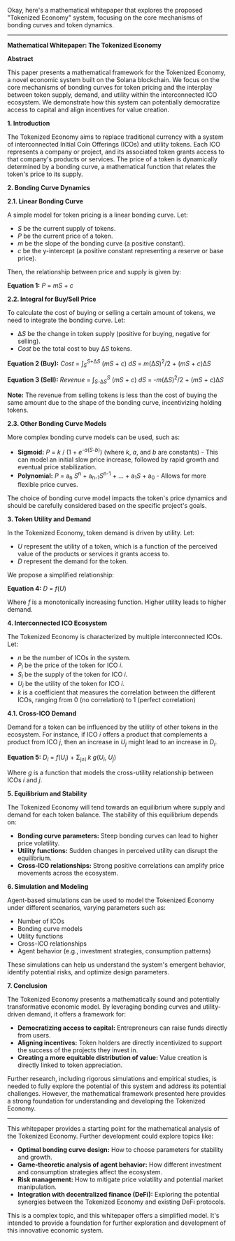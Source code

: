 Okay, here's a mathematical whitepaper that explores the proposed "Tokenized Economy" system, focusing on the core mechanisms of bonding curves and token dynamics.

---

**Mathematical Whitepaper: The Tokenized Economy**

**Abstract**

This paper presents a mathematical framework for the Tokenized Economy, a novel economic system built on the Solana blockchain. We focus on the core mechanisms of bonding curves for token pricing and the interplay between token supply, demand, and utility within the interconnected ICO ecosystem. We demonstrate how this system can potentially democratize access to capital and align incentives for value creation.

**1. Introduction**

The Tokenized Economy aims to replace traditional currency with a system of interconnected Initial Coin Offerings (ICOs) and utility tokens. Each ICO represents a company or project, and its associated token grants access to that company's products or services. The price of a token is dynamically determined by a bonding curve, a mathematical function that relates the token's price to its supply.

**2. Bonding Curve Dynamics**

**2.1. Linear Bonding Curve**

A simple model for token pricing is a linear bonding curve. Let:

*   *S* be the current supply of tokens.
*   *P* be the current price of a token.
*   *m* be the slope of the bonding curve (a positive constant).
*   *c* be the y-intercept (a positive constant representing a reserve or base price).

Then, the relationship between price and supply is given by:

**Equation 1:**  *P* = *mS* + *c*

**2.2. Integral for Buy/Sell Price**

To calculate the cost of buying or selling a certain amount of tokens, we need to integrate the bonding curve. Let:

*   Δ*S* be the change in token supply (positive for buying, negative for selling).
*   *Cost* be the total cost to buy Δ*S* tokens.

**Equation 2 (Buy):**  *Cost* = ∫<sub>*S*</sub><sup>*S*+Δ*S*</sup> (*mS* + *c*) *dS* = *m*(Δ*S*)<sup>2</sup>/2 + (*mS* + *c*)Δ*S*

**Equation 3 (Sell):**  *Revenue* = ∫<sub>*S*-Δ*S*</sub><sup>*S*</sup> (*mS* + *c*) *dS* = -*m*(Δ*S*)<sup>2</sup>/2 + (*mS* + *c*)Δ*S*

**Note:**  The revenue from selling tokens is less than the cost of buying the same amount due to the shape of the bonding curve, incentivizing holding tokens.

**2.3. Other Bonding Curve Models**

More complex bonding curve models can be used, such as:

*   **Sigmoid:**  *P* = *k* / (1 + *e*<sup>-*a*(*S*-*b*)</sup>)  (where *k*, *a*, and *b* are constants) - This can model an initial slow price increase, followed by rapid growth and eventual price stabilization.
*   **Polynomial:** *P* = a<sub>n</sub> *S*<sup>n</sup> + a<sub>n-1</sub>*S*<sup>n-1</sup> + ... + a<sub>1</sub>*S* + a<sub>0</sub> - Allows for more flexible price curves.

The choice of bonding curve model impacts the token's price dynamics and should be carefully considered based on the specific project's goals.

**3. Token Utility and Demand**

In the Tokenized Economy, token demand is driven by utility. Let:

*   *U* represent the utility of a token, which is a function of the perceived value of the products or services it grants access to.
*   *D* represent the demand for the token.

We propose a simplified relationship:

**Equation 4:** *D* = *f*(*U*)

Where *f* is a monotonically increasing function. Higher utility leads to higher demand.

**4. Interconnected ICO Ecosystem**

The Tokenized Economy is characterized by multiple interconnected ICOs. Let:

*   *n* be the number of ICOs in the system.
*   *P<sub>i</sub>* be the price of the token for ICO *i*.
*   *S<sub>i</sub>* be the supply of the token for ICO *i*.
*   *U<sub>i</sub>* be the utility of the token for ICO *i*.
* *k* is a coefficient that measures the correlation between the different ICOs, ranging from 0 (no correlation) to 1 (perfect correlation)

**4.1. Cross-ICO Demand**

Demand for a token can be influenced by the utility of other tokens in the ecosystem. For instance, if ICO *i* offers a product that complements a product from ICO *j*, then an increase in *U<sub>j</sub>* might lead to an increase in *D<sub>i</sub>*.

**Equation 5:** *D<sub>i</sub>* = *f*(*U<sub>i</sub>*) + Σ<sub>j≠i</sub> *k* *g*(*U<sub>i</sub>*, *U<sub>j</sub>*)

Where *g* is a function that models the cross-utility relationship between ICOs *i* and *j*.

**5. Equilibrium and Stability**

The Tokenized Economy will tend towards an equilibrium where supply and demand for each token balance. The stability of this equilibrium depends on:

*   **Bonding curve parameters:**  Steep bonding curves can lead to higher price volatility.
*   **Utility functions:**  Sudden changes in perceived utility can disrupt the equilibrium.
*   **Cross-ICO relationships:**  Strong positive correlations can amplify price movements across the ecosystem.

**6. Simulation and Modeling**

Agent-based simulations can be used to model the Tokenized Economy under different scenarios, varying parameters such as:

*   Number of ICOs
*   Bonding curve models
*   Utility functions
*   Cross-ICO relationships
*   Agent behavior (e.g., investment strategies, consumption patterns)

These simulations can help us understand the system's emergent behavior, identify potential risks, and optimize design parameters.

**7. Conclusion**

The Tokenized Economy presents a mathematically sound and potentially transformative economic model. By leveraging bonding curves and utility-driven demand, it offers a framework for:

*   **Democratizing access to capital:**  Entrepreneurs can raise funds directly from users.
*   **Aligning incentives:**  Token holders are directly incentivized to support the success of the projects they invest in.
*   **Creating a more equitable distribution of value:**  Value creation is directly linked to token appreciation.

Further research, including rigorous simulations and empirical studies, is needed to fully explore the potential of this system and address its potential challenges. However, the mathematical framework presented here provides a strong foundation for understanding and developing the Tokenized Economy.

---

This whitepaper provides a starting point for the mathematical analysis of the Tokenized Economy. Further development could explore topics like:

*   **Optimal bonding curve design:**  How to choose parameters for stability and growth.
*   **Game-theoretic analysis of agent behavior:**  How different investment and consumption strategies affect the ecosystem.
*   **Risk management:**  How to mitigate price volatility and potential market manipulation.
*   **Integration with decentralized finance (DeFi):**  Exploring the potential synergies between the Tokenized Economy and existing DeFi protocols.

This is a complex topic, and this whitepaper offers a simplified model. It's intended to provide a foundation for further exploration and development of this innovative economic system.
